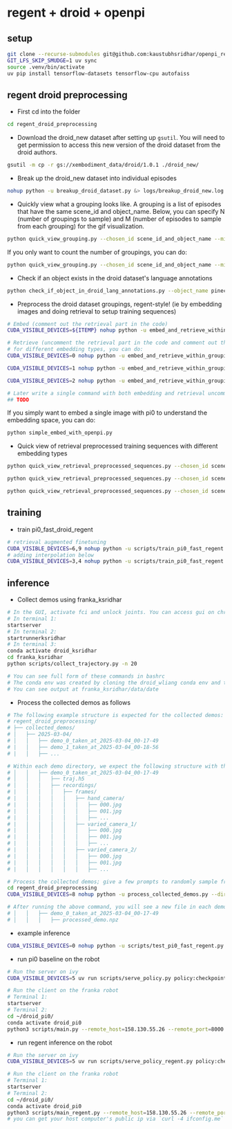 # regent + droid + openpi 

## setup
```bash
git clone --recurse-submodules git@github.com:kaustubhsridhar/openpi_regent_droid.git
GIT_LFS_SKIP_SMUDGE=1 uv sync
source .venv/bin/activate
uv pip install tensorflow-datasets tensorflow-cpu autofaiss
```

## regent droid preprocessing
* First cd into the folder
```bash
cd regent_droid_preprocessing
```

* Download the droid_new dataset after setting up `gsutil`.  You will need to get permission to access this new version of the droid dataset from the droid authors.
```bash
gsutil -m cp -r gs://xembodiment_data/droid/1.0.1 ./droid_new/
```

* Break up the droid_new dataset into individual episodes
```bash
nohup python -u breakup_droid_dataset.py &> logs/breakup_droid_new.log &
```

* Quickly view what a grouping looks like. A grouping is a list of episodes that have the same scene_id and object_name. Below, you can specify N (number of groupings to sample) and M (number of episodes to sample from each grouping) for the gif visualization.
```bash
python quick_view_grouping.py --chosen_id scene_id_and_object_name --min_num_episodes_in_each_grouping 50 --N 10 --M 5
```
If you only want to count the number of groupings, you can do:
```bash
python quick_view_grouping.py --chosen_id scene_id_and_object_name --min_num_episodes_in_each_grouping 50 --only_count
```

* Check if an object exists in the droid dataset's language annotations
```bash
python check_if_object_in_droid_lang_annotations.py --object_name pinecone
```

* Preprocess the droid dataset groupings, regent-style! (ie by embedding images and doing retrieval to setup training sequences)
```bash
# Embed (comment out the retrieval part in the code)
CUDA_VISIBLE_DEVICES=${ITEMP} nohup python -u embed_and_retrieve_within_groupings.py --chosen_id scene_id_and_object_name --min_num_episodes_in_each_grouping 50 &> logs/embed/scene_id_and_object_name_50_${ITEMP}th_SetOf20.log &

# Retrieve (uncomment the retrieval part in the code and comment out the embedding part)
# for different embedding types, you can do:
CUDA_VISIBLE_DEVICES=0 nohup python -u embed_and_retrieve_within_groupings.py --chosen_id scene_id_and_object_name --min_num_episodes_in_each_grouping 50 --embedding_type embeddings__exterior_image_1_left &> logs/retrieval_preprocessing/scene_id_and_object_name_50_exterior_image_1_left.log &

CUDA_VISIBLE_DEVICES=1 nohup python -u embed_and_retrieve_within_groupings.py --chosen_id scene_id_and_object_name --min_num_episodes_in_each_grouping 50 --embedding_type embeddings__wrist_image_left &> logs/retrieval_preprocessing/scene_id_and_object_name_50_wrist_image_left.log &

CUDA_VISIBLE_DEVICES=2 nohup python -u embed_and_retrieve_within_groupings.py --chosen_id scene_id_and_object_name --min_num_episodes_in_each_grouping 50 --embedding_type both &> logs/retrieval_preprocessing/scene_id_and_object_name_50_both.log &

# Later write a single command with both embedding and retrieval uncommented below
## TODO

```
If you simply want to embed a single image with pi0 to understand the embedding space, you can do:
```bash
python simple_embed_with_openpi.py
```

* Quick view of retrieval preprocessed training sequences with different embedding types
```bash
python quick_view_retrieval_preprocessed_sequences.py --chosen_id scene_id_and_object_name --min_num_episodes_in_each_grouping 50 --embedding_type embeddings__wrist_image_left --N 10 --M 5

python quick_view_retrieval_preprocessed_sequences.py --chosen_id scene_id_and_object_name --min_num_episodes_in_each_grouping 50 --embedding_type embeddings__exterior_image_1_left --N 10 --M 5

python quick_view_retrieval_preprocessed_sequences.py --chosen_id scene_id_and_object_name --min_num_episodes_in_each_grouping 50 --embedding_type both --N 10 --M 5

```

## training
* train pi0_fast_droid_regent
```bash
# retrieval augmented finetuning
CUDA_VISIBLE_DEVICES=6,9 nohup python -u scripts/train_pi0_fast_regent.py pi0_fast_droid_regent --exp-name=fourth_try_query_loss_only --overwrite &> logs/log_4.txt &
# adding interpolation below
CUDA_VISIBLE_DEVICES=3,4 nohup python -u scripts/train_pi0_fast_regent.py pi0_fast_droid_regent_with_interpolation --exp-name=fourth_try_query_loss_only_with_interpolation --overwrite &> logs/log_with_interpolation_4.txt &
```

## inference 
* Collect demos using franka_ksridhar
```bash
# In the GUI, activate fci and unlock joints. You can access gui on chrome at 172.16.0.2/desk/
# In terminal 1: 
startserver
# In terminal 2: 
startrunnerksridhar
# In terminal 3: 
conda activate droid_ksridhar
cd franka_ksridhar
python scripts/collect_trajectory.py -n 20

# You can see full form of these commands in bashrc 
# The conda env was created by cloning the droid_wliang conda env and then `pip install -e .` in the franka_ksridhar folder
# You can see output at franka_ksridhar/data/date
```

* Process the collected demos as follows
```bash
# The following example structure is expected for the collected demos:
# regent_droid_preprocessing/
# ├── collected_demos/
# │   ├── 2025-03-04/
# │   │   ├── demo_0_taken_at_2025-03-04_00-17-49
# |   │   ├── demo_1_taken_at_2025-03-04_00-18-56
# |   │   ├── ...

# Within each demo directory, we expect the following structure with the traj.h5 file and the recordings' frames:-
# │   │   ├── demo_0_taken_at_2025-03-04_00-17-49
# │   │   │   ├── traj.h5
# │   │   │   ├── recordings/
# |   │   │   │   ├── frames/
# |   │   │   │   │   ├── hand_camera/
# |   │   │   │   │   │   ├── 000.jpg
# |   │   │   │   │   │   ├── 001.jpg
# |   │   │   │   │   │   ├── ...
# |   │   │   │   │   ├── varied_camera_1/
# |   │   │   │   │   │   ├── 000.jpg
# |   │   │   │   │   │   ├── 001.jpg
# |   │   │   │   │   │   ├── ...
# |   │   │   │   │   ├── varied_camera_2/
# |   │   │   │   │   │   ├── 000.jpg
# |   │   │   │   │   │   ├── 001.jpg
# |   │   │   │   │   │   ├── ...

# Process the collected demos; give a few prompts to randomly sample from for each demo (assumtpions: any of these prompts would fit the demo)
cd regent_droid_preprocessing
CUDA_VISIBLE_DEVICES=8 nohup python -u process_collected_demos.py --dir=collected_demos/2025-03-04 --prompts "pick up the pokeball and put it in the bowl" "pick up the pokeball and place it in the bowl" &> logs/process_collected_demos/pokeball_bowl.txt &

# After running the above command, you will see a new file in each demo directory as follows:
# │   │   ├── demo_0_taken_at_2025-03-04_00-17-49
# │   │   │   ├── processed_demo.npz
```

* example inference
```bash
CUDA_VISIBLE_DEVICES=0 nohup python -u scripts/test_pi0_fast_regent.py &> log_test.txt &
```

* run pi0 baseline on the robot
```bash
# Run the server on ivy
CUDA_VISIBLE_DEVICES=5 uv run scripts/serve_policy.py policy:checkpoint --policy.config=pi0_fast_droid --policy.dir=s3://openpi-assets/checkpoints/pi0_fast_droid

# Run the client on the franka robot
# Terminal 1:
startserver
# Terminal 2:
cd ~/droid_pi0/
conda activate droid_pi0
python3 scripts/main.py --remote_host=158.130.55.26 --remote_port=8000 --external_camera="right"
```

* run regent inference on the robot
```bash
# Run the server on ivy
CUDA_VISIBLE_DEVICES=5 uv run scripts/serve_policy_regent.py policy:checkpoint --policy.config=pi0_fast_droid_regent_with_interpolation --policy.dir=checkpoints/pi0_fast_droid_regent_with_interpolation/first_try_with_interpolation/10000 --policy.demos_dir=regent_droid_preprocessing/collected_demos/2025-03-04

# Run the client on the franka robot
# Terminal 1:
startserver
# Terminal 2:
cd ~/droid_pi0/
conda activate droid_pi0
python3 scripts/main_regent.py --remote_host=158.130.55.26 --remote_port=8000 --external_camera="right" 
# you can get your host computer's public ip via `curl -4 ifconfig.me`
```

